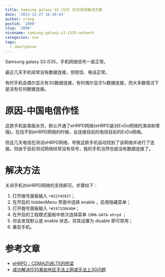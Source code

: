 ```yaml
---
title: Samsung galaxy S3 i535 无3G信号解决方案
date: '2013-12-27 16:30:43'
author: zrong
postid: '2008'
slug: '2008'
nicename: samsung-galaxy-s3-i535-network
categories: use
tags:
  - smartphone
---
```


Samsung galaxy S3 i535，手机网络信号一直正常。

最近几天手机经常没有数据连接，但短信、电话正常。

有时手机会偶尔显示有3G数据连接，有时偶尔显示1x数据连接，而大多数情况下是没有任何数据连接。

# 原因-中国电信作怪

这款手机是美版水货，默认开通了eHRPD网络(eHRPD是对EvDo网络的演进和增强)。在找不到eHRPD网络的时候，会连接目前的电信目前的EvDo网络。

但这几天电信在测试eHRPD网络，导致这款手机自动找到了该网络并进行了连接。但由于目前测试网络经常没有信号，我的手机当然也就没有数据连接了。

# 解决方法

关闭手机对eHRPD网络的支持即可。步骤如下：

1.  打开拨号面板输入 `*#22745927`；
2.  在开启的 hiddenMenu 界面中选择 enable ，启用隐藏菜单；
3.  打开拨号面板输入 `*#197328640#`；
4.  在开启的工程模式面板中依次选择菜单 `CDMA-DATA-ehrpd` ；
5.  你会发现默认是 enable 状态，将其设置为 disable 即可禁用；
6.  重启手机。

# 参考文章

-   [eHRPD：CDMA迈进LTE的桥梁](http://www.cww.net.cn/tech/html/2011/8/29/20118291430189039.htm)
-   [成功解决I535某些地区无法上网或无法上3G问题]([http://diypda.com/forum.php?mod=viewthread&tid=1028813&reltid=875023&pre_pos=3)

